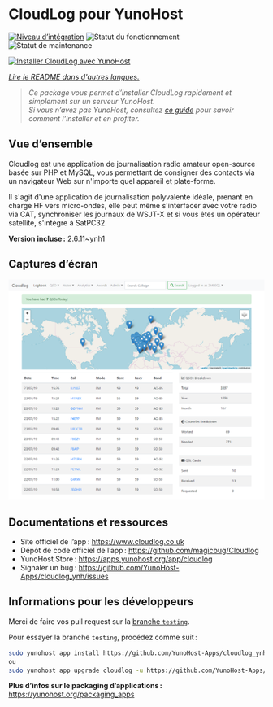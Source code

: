 <!--
Nota bene : ce README est automatiquement généré par <https://github.com/YunoHost/apps/tree/master/tools/readme_generator>
Il NE doit PAS être modifié à la main.
-->

# CloudLog pour YunoHost

[![Niveau d’intégration](https://dash.yunohost.org/integration/cloudlog.svg)](https://dash.yunohost.org/appci/app/cloudlog) ![Statut du fonctionnement](https://ci-apps.yunohost.org/ci/badges/cloudlog.status.svg) ![Statut de maintenance](https://ci-apps.yunohost.org/ci/badges/cloudlog.maintain.svg)

[![Installer CloudLog avec YunoHost](https://install-app.yunohost.org/install-with-yunohost.svg)](https://install-app.yunohost.org/?app=cloudlog)

*[Lire le README dans d'autres langues.](./ALL_README.md)*

> *Ce package vous permet d’installer CloudLog rapidement et simplement sur un serveur YunoHost.*  
> *Si vous n’avez pas YunoHost, consultez [ce guide](https://yunohost.org/install) pour savoir comment l’installer et en profiter.*

## Vue d’ensemble

Cloudlog est une application de journalisation radio amateur open-source basée sur PHP et MySQL, vous permettant de consigner des contacts via un navigateur Web sur n'importe quel appareil et plate-forme.

Il s'agit d'une application de journalisation polyvalente idéale, prenant en charge HF vers micro-ondes, elle peut même s'interfacer avec votre radio via CAT, synchroniser les journaux de WSJT-X et si vous êtes un opérateur satellite, s'intègre à SatPC32.

**Version incluse :** 2.6.11~ynh1

## Captures d’écran

![Capture d’écran de CloudLog](./doc/screenshots/screenshot.png)

## Documentations et ressources

- Site officiel de l’app : <https://www.cloudlog.co.uk>
- Dépôt de code officiel de l’app : <https://github.com/magicbug/Cloudlog>
- YunoHost Store : <https://apps.yunohost.org/app/cloudlog>
- Signaler un bug : <https://github.com/YunoHost-Apps/cloudlog_ynh/issues>

## Informations pour les développeurs

Merci de faire vos pull request sur la [branche `testing`](https://github.com/YunoHost-Apps/cloudlog_ynh/tree/testing).

Pour essayer la branche `testing`, procédez comme suit :

```bash
sudo yunohost app install https://github.com/YunoHost-Apps/cloudlog_ynh/tree/testing --debug
ou
sudo yunohost app upgrade cloudlog -u https://github.com/YunoHost-Apps/cloudlog_ynh/tree/testing --debug
```

**Plus d’infos sur le packaging d’applications :** <https://yunohost.org/packaging_apps>
